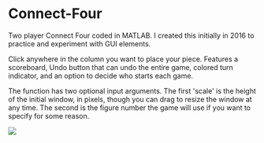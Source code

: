 # Connect-Four
Two player Connect Four coded in MATLAB. I created this initially in 2016 to practice and experiment with GUI elements.

Click anywhere in the column you want to place your piece. Features a scoreboard, Undo button that can undo the entire game, colored turn indicator, and an option to decide who starts each game.

The function has two optional input arguments. The first 'scale' is the height of the initial window, in pixels, though you can drag to resize the window at any time. The second is the figure number the game will use if you want to specify for some reason.

![](https://i.imgur.com/4ZgoVJz.png)
